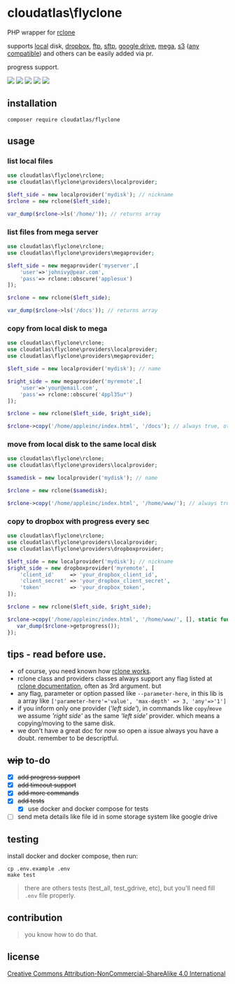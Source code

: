 # cloudatlas\flyclone
PHP wrapper for [rclone](https://rclone.org/)

supports [local](https://rclone.org/local/) disk, [dropbox](https://rclone.org/dropbox/), [ftp](https://rclone.org/ftp/), [sftp](https://rclone.org/sftp/), [google drive](https://rclone.org/sftp/), [mega](https://rclone.org/mega/), [s3](https://rclone.org/s3/) ([any compatible](https://rclone.org/overview/)) and others can be easily added via pr.

progress support.

![](https://img.shields.io/badge/php-777bb4?style=for-the-badge&logo=php&logoColor=white)
![](http://img.shields.io/badge/-phpstorm-7256fe?style=for-the-badge&logo=phpstorm&logoColor=white)
![](https://img.shields.io/badge/composer-885630?style=for-the-badge&logo=composer&logoColor=white)
![](https://img.shields.io/badge/Docker-2CA5E0?style=for-the-badge&logo=docker&logoColor=white)
![](https://img.shields.io/badge/GIT-E44C30?style=for-the-badge&logo=git&logoColor=white)

## installation

```shell script
composer require cloudatlas/flyclone
```

## usage
### list local files
```php
use cloudatlas\flyclone\rclone;
use cloudatlas\flyclone\providers\localprovider;

$left_side = new localprovider('mydisk'); // nickname
$rclone = new rclone($left_side);

var_dump($rclone->ls('/home/')); // returns array
```
### list files from mega server

```php
use cloudatlas\flyclone\rclone;
use cloudatlas\flyclone\providers\megaprovider;

$left_side = new megaprovider('myserver',[
    'user'=>'johnivy@pear.com',
    'pass'=> rclone::obscure('applesux')
]);

$rclone = new rclone($left_side);

var_dump($rclone->ls('/docs')); // returns array
```
### copy from local disk to mega

```php
use cloudatlas\flyclone\rclone;
use cloudatlas\flyclone\providers\localprovider;
use cloudatlas\flyclone\providers\megaprovider;

$left_side = new localprovider('mydisk'); // name

$right_side = new megaprovider('myremote',[
    'user'=>'your@email.com',
    'pass'=> rclone::obscure('4ppl35u*')
]);

$rclone = new rclone($left_side, $right_side);

$rclone->copy('/home/appleinc/index.html', '/docs'); // always true, otherwise throws error
```
### move from local disk to the same local disk
```php
use cloudatlas\flyclone\rclone;
use cloudatlas\flyclone\providers\localprovider;

$samedisk = new localprovider('mydisk'); // name

$rclone = new rclone($samedisk);

$rclone->copy('/home/appleinc/index.html', '/home/www/'); // always true, otherwise throws error
```

### copy to dropbox with progress every sec

```php
use cloudatlas\flyclone\rclone;
use cloudatlas\flyclone\providers\localprovider;
use cloudatlas\flyclone\providers\dropboxprovider;

$left_side = new localprovider('mydisk'); // nickname
$right_side = new dropboxprovider('myremote', [
    'client_id'     => 'your_dropbox_client_id',
    'client_secret' => 'your_dropbox_client_secret',
    'token'         => 'your_dropbox_token',
]);

$rclone = new rclone($left_side, $right_side);

$rclone->copy('/home/appleinc/index.html', '/home/www/', [], static function ($type, $buffer) use ($rclone) {
   var_dump($rclone->getprogress());
});
```
## tips - read before use.
* of course, you need known how [rclone works](https://rclone.org/docs).
* rclone class and providers classes always support any flag listed at [rclone documentation](https://rclone.org/flags/), often as 3rd argument. but
* any flag, parameter or option passed like `--parameter-here`, in this lib is a array like `['parameter-here'='value', 'max-depth' => 3, 'any'=>'1']`
* if you inform only one provider (_'left side'_), in commands like `copy`/`move` we assume _'right side'_ as the same _'left side'_ provider. which means a copying/moving to the same disk.
* we don't have a great doc for now so open a issue always you have a doubt. remember to be descriptful.
## ~~wip~~ to-do
- [x] ~~add progress support~~
- [x] ~~add timeout support~~
- [x] ~~add more commands~~
- [x] ~~add tests~~
  - [x] use docker and docker compose for tests
- [ ] send meta details like file id in some storage system like google drive

## testing
  install docker and docker compose, then run:
```shell
cp .env.example .env
make test
```

> there are others tests (test_all, test_gdrive, etc), but you'll need fill `.env` file properly.

## contribution
> you know how to do that.

## license
[Creative Commons Attribution-NonCommercial-ShareAlike 4.0 International](LICENSE.md)

